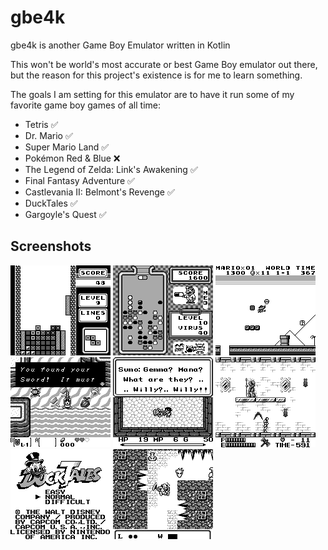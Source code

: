 # gbe4k
gbe4k is another Game Boy Emulator written in Kotlin

This won't be world's most accurate or best Game Boy emulator out there, but the reason for this project's existence is for me to learn something. 

The goals I am setting for this emulator are to have it run some of my favorite game boy games of all time: 

 * Tetris ✅
 * Dr. Mario ✅
 * Super Mario Land ✅
 * Pokémon Red & Blue ❌
 * The Legend of Zelda: Link's Awakening ✅
 * Final Fantasy Adventure ✅
 * Castlevania II: Belmont's Revenge ✅
 * DuckTales ✅
 * Gargoyle's Quest ✅
  
Screenshots
----------

![Tetris](./screenshots/tetris.png "Tetris")
![Dr. Mario](./screenshots/dr-mario.png "Dr. Mario")
![Super Mario Land](./screenshots/super-mario-land.png "Super Mario Land")
![The Legend of Zelda: Link's Awakening](./screenshots/links-awakening.png "The Legend of Zelda: Link's Awakening")
![Final Fantasy Adventure](./screenshots/ff-adventure.png "Final Fantasy Adventure")
![Castlevania II: Belmont's Revenge](./screenshots/castlevania-ii.png "Castlevania II: Belmont's Revenge")
![DuckTales](./screenshots/ducktales.png "DuckTales")
![Gargoyle's Quest](./screenshots/gargoyles-quest.png "Gargoyle's Quest")
